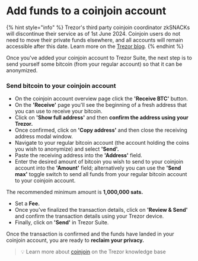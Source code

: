 # Add funds to a coinjoin account

{% hint style="info" %}
Trezor's third party coinjoin coordinator zkSNACKs will discontinue their service as of 1st June 2024. Coinjoin users do not need to move their private funds elsewhere, and all accounts will remain accessible after this date. Learn more on the [Trezor blog](https://blog.trezor.io/important-update-transitioning-from-coinjoin-in-trezor-suite-9dfc63d2662f).
{% endhint %}

Once you've added your coinjoin account to Trezor Suite, the next step is to send yourself some bitcoin (from your regular account) so that it can be anonymized.

### Send bitcoin to your coinjoin account

* On the coinjoin account overview page click the **'Receive BTC'** button.
* On the **'Receive'** page you'll see the beginning of a fresh address that you can use to receive your bitcoin.
* Click on **'Show full address'** and then **confirm the address using your Trezor.**
* Once confirmed, click on **'Copy address'** and then close the receiving address modal window.
* Navigate to your regular bitcoin account (the account holding the coins you wish to anonymize) and select **'Send'.**
* Paste the receiving address into the **'Address'** field.
* Enter the desired amount of bitcoin you wish to send to your coinjoin account into the **'Amount'** field; alternatively you can use the **'Send max'** toggle switch to send all funds from your regular bitcoin account to your coinjoin account.

The recommended minimum amount is **1,000,000 sats.**

* Set a **Fee.**
* Once you've finalized the transaction details, click on **'Review & Send'** and confirm the transaction details using your Trezor device.
* Finally, click on **'Send'** in Trezor Suite.

Once the transaction is confirmed and the funds have landed in your coinjoin account, you are ready to **reclaim your privacy.**

> 💡 Learn more about [coinjoin](https://trezor.io/learn/a/coinjoin-in-trezor-suite) on the Trezor knowledge base
